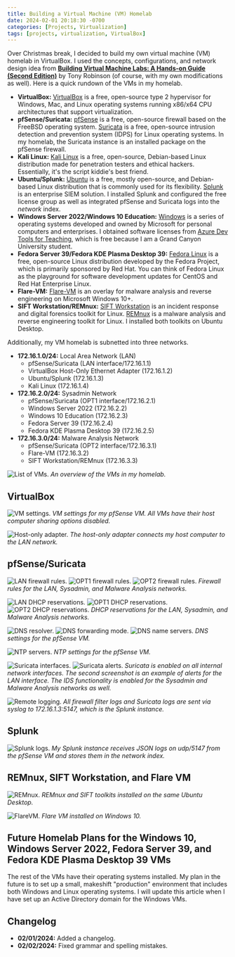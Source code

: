 ```yaml
---
title: Building a Virtual Machine (VM) Homelab
date: 2024-02-01 20:18:30 -0700
categories: [Projects, Virtualization]
tags: [projects, virtualization, VirtualBox]
---
```


Over Christmas break, I decided to build my own virtual machine (VM) homelab in VirtualBox. I used the concepts, configurations, and network design idea from [**Building Virtual Machine Labs: A Hands-on Guide (Second Edition)**](https://leanpub.com/avatar2) by Tony Robinson (of course, with my own modifications as well). Here is a quick rundown of the VMs in my homelab.
- **VirtualBox:** [VirtualBox](https://www.virtualbox.org/) is a free, open-source type 2 hypervisor for Windows, Mac, and Linux operating systems running x86/x64 CPU architectures that support virtualization.
- **pfSense/Suricata:** [pfSense](https://www.pfsense.org/) is a free, open-source firewall based on the FreeBSD operating system. [Suricata](https://suricata.io/) is a free, open-source intrusion detection and prevention system (IDPS) for Linux operating systems. In my homelab, the Suricata instance is an installed package on the pfSense firewall.
- **Kali Linux:** [Kali Linux](https://www.kali.org/) is a free, open-source, Debian-based Linux distribution made for penetration testers and ethical hackers. Essentially, it's the script kiddie's best friend.
- **Ubuntu/Splunk:** [Ubuntu](https://ubuntu.com/) is a free, mostly open-source, and Debian-based Linux distribution that is commonly used for its flexibility. [Splunk](https://www.splunk.com/) is an enterprise SIEM solution. I installed Splunk and configured the free license group as well as integrated pfSense and Suricata logs into the *network* index.
- **Windows Server 2022/Windows 10 Education:** [Windows](https://www.microsoft.com/en-us/windows) is a series of operating systems developed and owned by Microsoft for personal computers and enterprises. I obtained software licenses from [Azure Dev Tools for Teaching](https://azureforeducation.microsoft.com/devtools), which is free because I am a Grand Canyon University student.
- **Fedora Server 39/Fedora KDE Plasma Desktop 39:** [Fedora Linux](https://fedoraproject.org/) is a free, open-source Linux distribution developed by the Fedora Project, which is primarily sponsored by Red Hat. You can think of Fedora Linux as the playground for software development updates for CentOS and Red Hat Enterprise Linux.
- **Flare-VM:** [Flare-VM](https://github.com/mandiant/flare-vm) is an overlay for malware analysis and reverse engineering on Microsoft Windows 10+.
- **SIFT Workstation/REMnux:** [SIFT Workstation](https://www.sans.org/tools/sift-workstation/) is an incident response and digital forensics toolkit for Linux. [REMnux](https://remnux.org/) is a malware analysis and reverse engineering toolkit for Linux. I installed both toolkits on Ubuntu Desktop.

Additionally, my VM homelab is subnetted into three networks.
- **172.16.1.0/24:** Local Area Network (LAN)
  - pfSense/Suricata (LAN interface/172.16.1.1)
  - VirtualBox Host-Only Ethernet Adapter (172.16.1.2)
  - Ubuntu/Splunk (172.16.1.3)
  - Kali Linux (172.16.1.4)
- **172.16.2.0/24:** Sysadmin Network
  - pfSense/Suricata (OPT1 interface/172.16.2.1)
  - Windows Server 2022 (172.16.2.2)
  - Windows 10 Education (172.16.2.3)
  - Fedora Server 39 (172.16.2.4)
  - Fedora KDE Plasma Desktop 39 (172.16.2.5)
- **172.16.3.0/24:** Malware Analysis Network
  - pfSense/Suricata (OPT2 interface/172.16.3.1)
  - Flare-VM (172.16.3.2)
  - SIFT Workstation/REMnux (172.16.3.3)

![List of VMs.](/assets/img/VM_Homelab/ListOfVMs.png)
_An overview of the VMs in my homelab._

## VirtualBox

![VM settings.](/assets/img/VM_Homelab/VM_screenshot.png)
_VM settings for my pfSense VM. All VMs have their host computer sharing options disabled._

![Host-only adapter.](/assets/img/VM_Homelab/HostOnlyAdapter.png)
_The host-only adapter connects my host computer to the LAN network._

## pfSense/Suricata

![LAN firewall rules.](/assets/img/VM_Homelab/FirewallRulesLAN.png)
![OPT1 firewall rules.](/assets/img/VM_Homelab/FirewallRulesOPT1.png)
![OPT2 firewall rules.](/assets/img/VM_Homelab/FirewallRulesOPT2.png)
_Firewall rules for the LAN, Sysadmin, and Malware Analysis networks._

![LAN DHCP reservations.](/assets/img/VM_Homelab/LAN_DHCP.png)
![OPT1 DHCP reservations.](/assets/img/VM_Homelab/OPT1_DHCP.png)
![OPT2 DHCP reservations.](/assets/img/VM_Homelab/OPT2_DHCP.png)
_DHCP reservations for the LAN, Sysadmin, and Malware Analysis networks._

![DNS resolver.](/assets/img/VM_Homelab/DNS_screenshot1.png)
![DNS forwarding mode.](/assets/img/VM_Homelab/DNS_screenshot2.png)
![DNS name servers.](/assets/img/VM_Homelab/DNS_screenshot3.png)
_DNS settings for the pfSense VM._

![NTP servers.](/assets/img/VM_Homelab/NTP_settings.png)
_NTP settings for the pfSense VM._

![Suricata interfaces.](/assets/img/VM_Homelab/Suricata_screenshot1.png)
![Suricata alerts.](/assets/img/VM_Homelab/Suricata_screenshot2.png)
_Suricata is enabled on all internal network interfaces. The second screenshot is an example of alerts for the LAN interface. The IDS functionality is enabled for the Sysadmin and Malware Analysis networks as well._

![Remote logging.](/assets/img/VM_Homelab/RemoteLogging.png)
_All firewall filter logs and Suricata logs are sent via syslog to 172.16.1.3:5147, which is the Splunk instance._

## Splunk

![Splunk logs.](/assets/img/VM_Homelab/SplunkIndex.png)
_My Splunk instance receives JSON logs on udp/5147 from the pfSense VM and stores them in the network index._

## REMnux, SIFT Workstation, and Flare VM

![REMnux.](/assets/img/VM_Homelab/REMnuxSIFT.png)
_REMnux and SIFT toolkits installed on the same Ubuntu Desktop._

![FlareVM.](/assets/img/VM_Homelab/FlareVM.png)
_Flare VM installed on Windows 10._

## Future Homelab Plans for the Windows 10, Windows Server 2022, Fedora Server 39, and Fedora KDE Plasma Desktop 39 VMs

The rest of the VMs have their operating systems installed. My plan in the future is to set up a small, makeshift "production" environment that includes both Windows and Linux operating systems. I will update this article when I have set up an Active Directory domain for the Windows VMs.

## Changelog

- **02/01/2024:** Added a changelog.
- **02/02/2024:** Fixed grammar and spelling mistakes.
